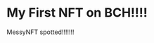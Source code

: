 # My First NFT on BCH!!!!
MessyNFT spotted!!!!!!!
                                                                                                                                                                        